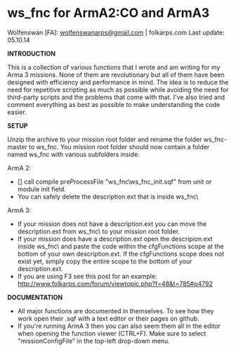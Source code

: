 ws_fnc for ArmA2:CO and ArmA3
==
Wolfenswan [FA]: wolfenswanarps@gmail.com | folkarps.com
Last update: 05.10.14

**INTRODUCTION**

This is a collection of various functions that I wrote and am writing for my Arma 3 missions.
None of them are revolutionary but all of them have been designed with efficiency and performance in mind.
The idea is to reduce the need for repetitive scripting as much as possible while avoiding the need for third-party scripts and the problems that come with that. 
I've also tried and comment everything as best as possible to make understanding the code easier.



**SETUP**

Unzip the archive to your mission root folder and rename the folder ws_fnc-master to ws_fnc. You mission root folder should now contain a folder named ws_fnc with various subfolders inside.

ArmA 2:
* [] call compile preProcessFile "ws_fnc\ws_fnc_init.sqf" from unit or module init field.
* You can safely delete the description.ext that is inside ws_fnc\

ArmA 3:
* If your mission does not have a description.ext you can move the description.ext from ws_fnc\ to your mission root folder.
* If your mission does have a description.ext open the descripion.ext inside ws_fnc\ and paste the code within the cfgFunctions scope at the bottom of your own description.ext. If the cfgFunctions scope does not exist yet, simply copy the entire scope to the bottom of your description.ext.
* If you are using F3 see this post for an example: http://www.folkarps.com/forum/viewtopic.php?f=48&t=785#p4792



**DOCUMENTATION**

* All major functions are documented in themselves. To see how they work open their .sqf with a text editor or their pages on github. 
* If you're running ArmA 3 then you can also seem them all in the editor when opening the function viewer (CTRL+F). Make sure to select "missionConfigFile" in the top-left drop-down menu.
